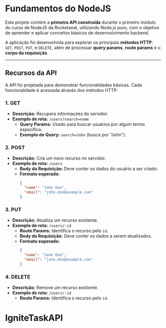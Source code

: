 # **Fundamentos do NodeJS**

Este projeto contém a **primeira API construída** durante o primeiro módulo do curso de NodeJS da Rocketseat, utilizando Node.js puro, com o objetivo de aprender e aplicar conceitos básicos de desenvolvimento backend.

A aplicação foi desenvolvida  para explorar os principais **métodos HTTP**: `GET`, `POST`, `PUT`, e `DELETE`, além de processar **query params**, **route params** e o **corpo da requisição**.

---

## **Recursos da API**

A API foi projetada para demonstrar funcionalidades básicas. Cada funcionalidade é acessada através dos métodos HTTP:

### **1. GET**
- **Descrição:** Recupera informações do servidor.
- **Exemplo de rota:** `/users?search=nome`
  - **Query Params:** Usado para buscar usuários por algum termo específico.
  - **Exemplo de Query:** `search=John` (busca por "John").

### **2. POST**
- **Descrição:** Cria um novo recurso no servidor.
- **Exemplo de rota:** `/users`
  - **Body da Requisição:** Deve conter os dados do usuário a ser criado.
  - **Formato esperado:**
    ```json
    {
      "name": "John Doe",
      "email": "john.doe@example.com"
    }
    ```

### **3. PUT**
- **Descrição:** Atualiza um recurso existente.
- **Exemplo de rota:** `/users/:id`
  - **Route Params:** Identifica o recurso pelo `id`.
  - **Body da Requisição:** Deve conter os dados a serem atualizados.
  - **Formato esperado:**
    ```json
    {
      "name": "Jane Doe",
      "email": "jane.doe@example.com"
    }
    ```

### **4. DELETE**
- **Descrição:** Remove um recurso existente.
- **Exemplo de rota:** `/users/:id`
  - **Route Params:** Identifica o recurso pelo `id`.

# IgniteTaskAPI

